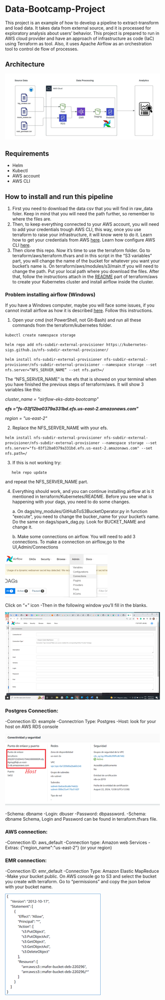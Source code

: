 # Data-Bootcamp-Project
This project is an example of how to develop a pipeline to extract-transform and load data. It takes data from external source, and it is processed for exploratory analysis about users’ behavior. This project is prepared to run in AWS cloud provider and have an approach of infrastructure as code (IaC) using Terraform as tool. Also, it uses Apache Airflow as an orchestration tool to control de flow of processes.
## Architecture
![architecture.jpeg](images/arquitecture.jpeg)
## Requirements
- Helm
- Kubectl
- AWS account
- AWS CLI
## How to install and run this pipeline
1.	First you need to download the data csv that you will find in raw_data foler. Keep in mind that you will need the path further, so remember to where the files are.
2.	Then, to keep everything connected to your AWS account, you will need to add your credentials trough AWS CLI, this way, once you use terraform to raise your infrastructure, it will know were to do it. Learn how to get your credentials from AWS [here](https://docs.aws.amazon.com/cli/latest/userguide/getting-started-prereqs.html#getting-started-prereqs-keys). Learn how configure AWS CLI [here](https://docs.aws.amazon.com/cli/latest/userguide/cli-configure-files.html).
3.	Then clone this repo. Now it’s time to use the terraform folder. Go to terraform/aws/terraform.tfvars and in this script in the “S3 variables” part, you will change the name of the bucket for whatever you want your bucket’s name is.
On terraform/aws/modules/s3/main.tf you will need to change the path. Put your local path where you download the files.
After that, follow the instructions attach in the [README](https://github.com/maferchavez/Data-Bootcamp-Project/blob/main/terraform/aws/README.md) part of terraform/aws to create your Kubernetes cluster and install airflow inside the cluster.
### Problem installing airflow (Windows)
If you have a Windows computer, maybe you will face some issues, if you cannot install airflow as how it is described [here](https://github.com/maferchavez/Data-Bootcamp-Project/blob/main/terraform/kubernetes/README.md). Follow this instructions.
1.	Open your cmd (not PowerShell, not Git-Bash) and run all these commands from the terraform/kubernetes folder.

`kubectl create namespace storage`

`helm repo add nfs-subdir-external-provisioner https://kubernetes-sigs.github.io/nfs-subdir-external-provisioner/`

`helm install nfs-subdir-external-provisioner nfs-subdir-external-provisioner/nfs-subdir-external-provisioner --namespace storage --set nfs.server=“NFS_SERVER_NAME” --set nfs.path=/`

  The “NFS_SERVER_NAME” is the efs that is showed on your terminal when you have finished the previous steps of terraform/aws. It will show 3 variables like this:

  *cluster_name = "airflow-eks-data-bootcamp"*

  *__efs ="fs-03f12ba0379a331bd.efs.us-east-2.amazonaws.com"__*

  *region = "us-east-2"*

2.	Replace the NFS_SERVER_NAME with your efs.

`helm install nfs-subdir-external-provisioner nfs-subdir-external-provisioner/nfs-subdir-external-provisioner --namespace storage --set nfs.server="fs-03f12ba0379a331bd.efs.us-east-2.amazonaws.com" --set nfs.path=/`

3.	If this is not working try:

`	helm repo update`

  and repeat the NFS_SERVER_NAME part.

4.  Everything should work, and you can continue installing airflow at is it mentioned in terraform/Kubernetes/README. Before you see what is happening with your dags, you need to do some changes.
    
    a. On dags/my_modules/GitHubToS3BucketOperator.py in function “execute”, you need to change the bucker_name for your bucket’s name. Do the same on dags/spark_dag.py. Look for BUCKET_NAME and change it.
    
    b. Make some connections on airflow. You will need to add 3 connections. To make a connection on airflow,go to the UI,Admin/Connections
   
![airflowconn.png](images/airflowconn.png)

   Click on “+” icon
  -Then in the following window you’ll fill in the blanks.
  
![airflowwindow.png](images/airflowwindow.png)

### Postgres Connection:
-Connection ID: example
-Connectrion Type: Postgres
-Host: look for your host on AWS RDS console 

![rdshost.png](images/rdshost.png)

-Schema: dbname
-Login: dbuser
-Password: dbpassword.
-Schema: dbname
Schema, Login and Password can be found in terraform.tfvars file.
### AWS connection:
-Connection ID: aws_default
-Connection type: Amazon web Services
-Extras: {"region_name":"us-east-2"} (or your region)
### EMR connection:
-Connection ID: emr_default
-Connection Type: Amazon Elastic MapReduce
  -Make your bucket public.
On AWS console go to S3 and select the bucket you create with terraform. Go to “permissions” and copy the json below with your bucket name.

![aclpolicys3.png](images/aclpolicys3.png)

  
    
